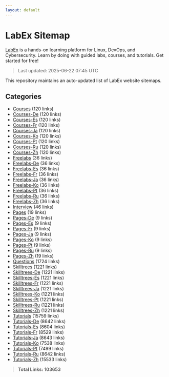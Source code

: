 ```yaml
---
layout: default
---
```


# LabEx Sitemap

[LabEx](https://labex.io) is a hands-on learning platform for Linux, DevOps, and Cybersecurity. Learn by doing with guided labs, courses, and tutorials. Get started for free!

> Last updated: 2025-06-22 07:45 UTC

This repository maintains an auto-updated list of LabEx website sitemaps.

## Categories

- [Courses](categories/courses.md) (120 links)
- [Courses-De](categories/courses-de.md) (120 links)
- [Courses-Es](categories/courses-es.md) (120 links)
- [Courses-Fr](categories/courses-fr.md) (120 links)
- [Courses-Ja](categories/courses-ja.md) (120 links)
- [Courses-Ko](categories/courses-ko.md) (120 links)
- [Courses-Pt](categories/courses-pt.md) (120 links)
- [Courses-Ru](categories/courses-ru.md) (120 links)
- [Courses-Zh](categories/courses-zh.md) (120 links)
- [Freelabs](categories/freelabs.md) (36 links)
- [Freelabs-De](categories/freelabs-de.md) (36 links)
- [Freelabs-Es](categories/freelabs-es.md) (36 links)
- [Freelabs-Fr](categories/freelabs-fr.md) (36 links)
- [Freelabs-Ja](categories/freelabs-ja.md) (36 links)
- [Freelabs-Ko](categories/freelabs-ko.md) (36 links)
- [Freelabs-Pt](categories/freelabs-pt.md) (36 links)
- [Freelabs-Ru](categories/freelabs-ru.md) (36 links)
- [Freelabs-Zh](categories/freelabs-zh.md) (36 links)
- [Interview](categories/interview.md) (46 links)
- [Pages](categories/pages.md) (19 links)
- [Pages-De](categories/pages-de.md) (9 links)
- [Pages-Es](categories/pages-es.md) (9 links)
- [Pages-Fr](categories/pages-fr.md) (9 links)
- [Pages-Ja](categories/pages-ja.md) (9 links)
- [Pages-Ko](categories/pages-ko.md) (9 links)
- [Pages-Pt](categories/pages-pt.md) (9 links)
- [Pages-Ru](categories/pages-ru.md) (9 links)
- [Pages-Zh](categories/pages-zh.md) (19 links)
- [Questions](categories/questions.md) (1724 links)
- [Skilltrees](categories/skilltrees.md) (1221 links)
- [Skilltrees-De](categories/skilltrees-de.md) (1221 links)
- [Skilltrees-Es](categories/skilltrees-es.md) (1221 links)
- [Skilltrees-Fr](categories/skilltrees-fr.md) (1221 links)
- [Skilltrees-Ja](categories/skilltrees-ja.md) (1221 links)
- [Skilltrees-Ko](categories/skilltrees-ko.md) (1221 links)
- [Skilltrees-Pt](categories/skilltrees-pt.md) (1221 links)
- [Skilltrees-Ru](categories/skilltrees-ru.md) (1221 links)
- [Skilltrees-Zh](categories/skilltrees-zh.md) (1221 links)
- [Tutorials](categories/tutorials.md) (15759 links)
- [Tutorials-De](categories/tutorials-de.md) (8642 links)
- [Tutorials-Es](categories/tutorials-es.md) (8604 links)
- [Tutorials-Fr](categories/tutorials-fr.md) (8529 links)
- [Tutorials-Ja](categories/tutorials-ja.md) (8643 links)
- [Tutorials-Ko](categories/tutorials-ko.md) (7538 links)
- [Tutorials-Pt](categories/tutorials-pt.md) (7499 links)
- [Tutorials-Ru](categories/tutorials-ru.md) (8642 links)
- [Tutorials-Zh](categories/tutorials-zh.md) (15533 links)

> **Total Links: 103653**
